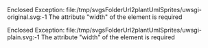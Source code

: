 Enclosed Exception:
file:/tmp/svgsFolderUrl2plantUmlSprites/uwsgi-original.svg:-1
The attribute "width" of the element <rect> is required


Enclosed Exception:
file:/tmp/svgsFolderUrl2plantUmlSprites/uwsgi-plain.svg:-1
The attribute "width" of the element <rect> is required
